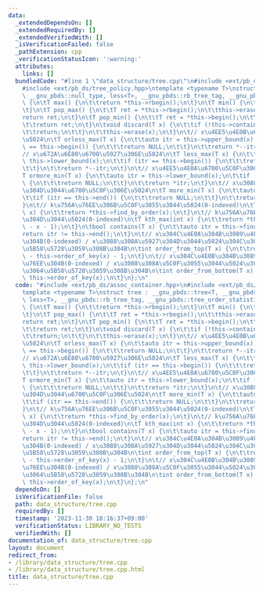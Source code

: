 ```yaml
---
data:
  _extendedDependsOn: []
  _extendedRequiredBy: []
  _extendedVerifiedWith: []
  _isVerificationFailed: false
  _pathExtension: cpp
  _verificationStatusIcon: ':warning:'
  attributes:
    links: []
  bundledCode: "#line 1 \"data_structure/tree.cpp\"\n#include <ext/pb_ds/assoc_container.hpp>\n\
    #include <ext/pb_ds/tree_policy.hpp>\ntemplate <typename T>\nstruct tree : __gnu_pbds::tree<T,\
    \ __gnu_pbds::null_type, less<T>, __gnu_pbds::rb_tree_tag, __gnu_pbds::tree_order_statistics_node_update>\
    \ {\n\tT max() {\n\t\treturn *this->rbegin();\n\t}\n\tT min() {\n\t\treturn *this->begin();\n\
    \t}\n\tT pop_max() {\n\t\tT ret = *this->rbegin();\n\t\tthis->erase(ret);\n\t\t\
    return ret;\n\t}\n\tT pop_min() {\n\t\tT ret = *this->begin();\n\t\tthis->erase(ret);\n\
    \t\treturn ret;\n\t}\n\tvoid discard(T x) {\n\t\tif (!this->contains(x)) {\n\t\
    \t\treturn;\n\t\t}\n\t\tthis->erase(x);\n\t}\n\t// x\u4EE5\u4E0B\u6700\u5927\u306E\
    \u5024\n\tT orless_max(T x) {\n\t\tauto itr = this->upper_bound(x);\n\t\tif (itr\
    \ == this->begin()) {\n\t\t\treturn NULL;\n\t\t}\n\t\treturn *--itr;\n\t}\n\t\
    // x\u672A\u6E80\u6700\u5927\u306E\u5024\n\tT less_max(T x) {\n\t\tauto itr =\
    \ this->lower_bound(x);\n\t\tif (itr == this->begin()) {\n\t\t\treturn NULL;\n\
    \t\t}\n\t\treturn *--itr;\n\t}\n\t// x\u4EE5\u4E0A\u6700\u5C0F\u306E\u5024\n\t\
    T ormore_min(T x) {\n\t\tauto itr = this->lower_bound(x);\n\t\tif (itr == this->end())\
    \ {\n\t\t\treturn NULL;\n\t\t}\n\t\treturn *itr;\n\t}\n\t// x\u3088\u308A\u5927\
    \u304D\u3044\u6700\u5C0F\u306E\u5024\n\tT more_min(T x) {\n\t\tauto itr = this->upper_bound(x);\n\
    \t\tif (itr == this->end()) {\n\t\t\treturn NULL;\n\t\t}\n\t\treturn *itr;\n\t\
    }\n\t// k\u756A\u76EE\u306B\u5C0F\u3055\u3044\u5024(0-indexed)\n\tT kth_min(int\
    \ x) {\n\t\treturn *this->find_by_order(x);\n\t}\n\t// k\u756A\u76EE\u306B\u5927\
    \u304D\u3044\u5024(0-indexed)\n\tT kth_max(int x) {\n\t\treturn *this->find_by_order(this->size()\
    \ - x - 1);\n\t}\n\tbool contains(T x) {\n\t\tauto itr = this->find(x);\n\t\t\
    return itr != this->end();\n\t}\n\t// x\u304C\u4E0A\u304B\u3089\u4F55\u756A\u76EE\
    \u304B(0-indexed) / x\u3088\u308A\u5927\u304D\u3044\u5024\u304C\u3044\u304F\u3064\
    \u5B58\u5728\u3059\u308B\u304B\n\tint order_from_top(T x) {\n\t\treturn this->size()\
    \ - this->order_of_key(x) - 1;\n\t}\n\t// x\u304C\u4E0B\u304B\u3089\u4F55\u756A\
    \u76EE\u304B(0-indexed) / x\u3088\u308A\u5C0F\u3055\u3044\u5024\u304C\u3044\u304F\
    \u3064\u5B58\u5728\u3059\u308B\u304B\n\tint order_from_bottom(T x) {\n\t\treturn\
    \ this->order_of_key(x);\n\t}\n};\n"
  code: "#include <ext/pb_ds/assoc_container.hpp>\n#include <ext/pb_ds/tree_policy.hpp>\n\
    template <typename T>\nstruct tree : __gnu_pbds::tree<T, __gnu_pbds::null_type,\
    \ less<T>, __gnu_pbds::rb_tree_tag, __gnu_pbds::tree_order_statistics_node_update>\
    \ {\n\tT max() {\n\t\treturn *this->rbegin();\n\t}\n\tT min() {\n\t\treturn *this->begin();\n\
    \t}\n\tT pop_max() {\n\t\tT ret = *this->rbegin();\n\t\tthis->erase(ret);\n\t\t\
    return ret;\n\t}\n\tT pop_min() {\n\t\tT ret = *this->begin();\n\t\tthis->erase(ret);\n\
    \t\treturn ret;\n\t}\n\tvoid discard(T x) {\n\t\tif (!this->contains(x)) {\n\t\
    \t\treturn;\n\t\t}\n\t\tthis->erase(x);\n\t}\n\t// x\u4EE5\u4E0B\u6700\u5927\u306E\
    \u5024\n\tT orless_max(T x) {\n\t\tauto itr = this->upper_bound(x);\n\t\tif (itr\
    \ == this->begin()) {\n\t\t\treturn NULL;\n\t\t}\n\t\treturn *--itr;\n\t}\n\t\
    // x\u672A\u6E80\u6700\u5927\u306E\u5024\n\tT less_max(T x) {\n\t\tauto itr =\
    \ this->lower_bound(x);\n\t\tif (itr == this->begin()) {\n\t\t\treturn NULL;\n\
    \t\t}\n\t\treturn *--itr;\n\t}\n\t// x\u4EE5\u4E0A\u6700\u5C0F\u306E\u5024\n\t\
    T ormore_min(T x) {\n\t\tauto itr = this->lower_bound(x);\n\t\tif (itr == this->end())\
    \ {\n\t\t\treturn NULL;\n\t\t}\n\t\treturn *itr;\n\t}\n\t// x\u3088\u308A\u5927\
    \u304D\u3044\u6700\u5C0F\u306E\u5024\n\tT more_min(T x) {\n\t\tauto itr = this->upper_bound(x);\n\
    \t\tif (itr == this->end()) {\n\t\t\treturn NULL;\n\t\t}\n\t\treturn *itr;\n\t\
    }\n\t// k\u756A\u76EE\u306B\u5C0F\u3055\u3044\u5024(0-indexed)\n\tT kth_min(int\
    \ x) {\n\t\treturn *this->find_by_order(x);\n\t}\n\t// k\u756A\u76EE\u306B\u5927\
    \u304D\u3044\u5024(0-indexed)\n\tT kth_max(int x) {\n\t\treturn *this->find_by_order(this->size()\
    \ - x - 1);\n\t}\n\tbool contains(T x) {\n\t\tauto itr = this->find(x);\n\t\t\
    return itr != this->end();\n\t}\n\t// x\u304C\u4E0A\u304B\u3089\u4F55\u756A\u76EE\
    \u304B(0-indexed) / x\u3088\u308A\u5927\u304D\u3044\u5024\u304C\u3044\u304F\u3064\
    \u5B58\u5728\u3059\u308B\u304B\n\tint order_from_top(T x) {\n\t\treturn this->size()\
    \ - this->order_of_key(x) - 1;\n\t}\n\t// x\u304C\u4E0B\u304B\u3089\u4F55\u756A\
    \u76EE\u304B(0-indexed) / x\u3088\u308A\u5C0F\u3055\u3044\u5024\u304C\u3044\u304F\
    \u3064\u5B58\u5728\u3059\u308B\u304B\n\tint order_from_bottom(T x) {\n\t\treturn\
    \ this->order_of_key(x);\n\t}\n};\n"
  dependsOn: []
  isVerificationFile: false
  path: data_structure/tree.cpp
  requiredBy: []
  timestamp: '2023-11-30 18:16:37+09:00'
  verificationStatus: LIBRARY_NO_TESTS
  verifiedWith: []
documentation_of: data_structure/tree.cpp
layout: document
redirect_from:
- /library/data_structure/tree.cpp
- /library/data_structure/tree.cpp.html
title: data_structure/tree.cpp
---
```

